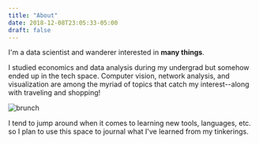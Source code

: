 ```yaml
---
title: "About"
date: 2018-12-08T23:05:33-05:00
draft: false
---
```


I'm a data scientist and wanderer interested in <b>many things</b>. 

I studied economics and data analysis during my undergrad but somehow ended up in the tech space. Computer vision, network analysis, and visualization are among the myriad of topics that catch my interest--along with traveling and shopping! 

<img src="images/kat1.png" alt="brunch" >

I tend to jump around when it comes to learning new tools, languages, etc. so I plan to use this space to journal what I've learned from my tinkerings. 